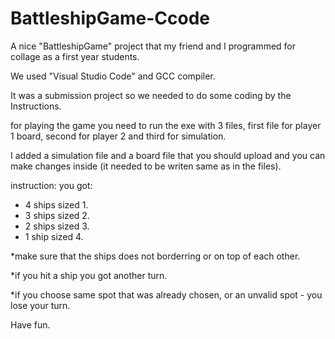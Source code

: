 # BattleshipGame-Ccode
A nice "BattleshipGame" project that my friend and I programmed for collage as a first year students. 

We used "Visual Studio Code" and GCC compiler.

It was a submission project so we needed to do some coding by the Instructions.

for playing the game you need to run the exe with 3 files, first file for player 1 board, second for player 2 and third for simulation.

I added a simulation file and a board file that you should upload and you can make changes inside (it needed to be writen same as in the files).

instruction:
you got:
* 4 ships sized 1.
* 3 ships sized 2.
* 2 ships sized 3.
* 1 ship sized 4.

*make sure that the ships does not borderring or on top of each other.

*if you hit a ship you got another turn.

*if you choose same spot that was already chosen, or an unvalid spot - you lose your turn.

Have fun.
